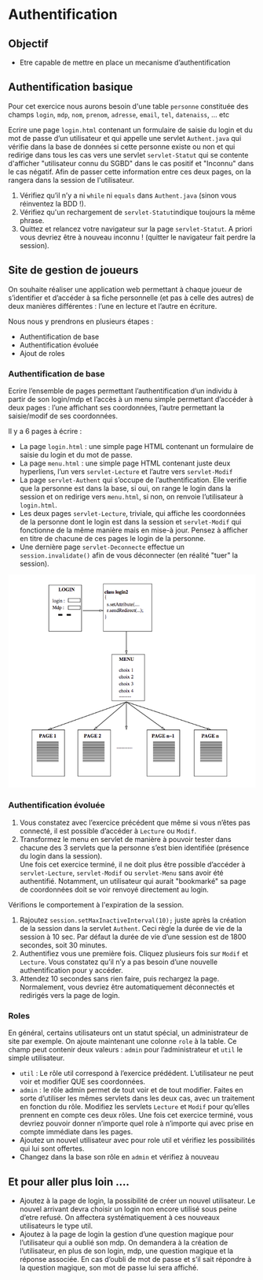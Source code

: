 # Authentification

## Objectif

* Etre capable de mettre en place un mecanisme d’authentification


## Authentification basique

Pour cet exercice nous aurons besoin d'une table `personne` constituée des champs `login`, `mdp`, `nom`, `prenom`, `adresse`, `email`, `tel`, `datenaiss`, ... etc

Ecrire une page `login.html` contenant un formulaire de saisie du login et du mot de passe d’un utilisateur et qui appelle
une servlet `Authent.java` qui vérifie dans la base de données si cette personne existe ou non et qui redirige dans tous les cas vers une servlet  `servlet-Statut` qui se contente d'afficher "utilisateur connu du
SGBD" dans le cas positif et "Inconnu" dans le cas négatif. Afin de passer cette information entre ces deux pages, on la rangera dans la session de l'utilisateur.
1. Vérifiez qu’il n’y a ni `while` ni `equals` dans `Authent.java` (sinon vous réinventez la BDD !).
2. Vérifiez qu'un rechargement de `servlet-Statut`indique toujours la même phrase.
3. Quittez et relancez votre navigateur sur la page `servlet-Statut`. A priori vous devriez être à nouveau inconnu ! (quitter le navigateur fait perdre la session).

## Site de gestion de joueurs
On souhaite réaliser une application web permettant à chaque joueur de s’identifier et d’accéder à sa fiche personnelle (et pas à celle des autres) de deux manières différentes : l’une en lecture et l’autre en écriture. 

Nous nous y prendrons en plusieurs étapes :
* Authentification de base
* Authentification évoluée
* Ajout de roles

### Authentification de base

Ecrire l’ensemble de pages permettant l’authentification d’un individu à partir de son login/mdp et l’accès à un menu simple permettant d’accéder à deux pages : l’une affichant ses coordonnées, l’autre permettant la saisie/modif de ses coordonnées. 

Il y a 6 pages à écrire :
* La page `login.html` : une simple page HTML contenant un formulaire de saisie du login et du mot de passe.
* La page `menu.html` : une simple page HTML contenant juste deux hyperliens, l’un vers `servlet-Lecture` et l’autre
vers `servlet-Modif`
* La page `servlet-Authent` qui s’occupe de l’authentification. Elle verifie que la personne est dans la base, si oui, on
range le login dans la session et on redirige vers `menu.html`, si non, on renvoie l’utilisateur à `login.html`.
* Les deux pages `servlet-Lecture`, triviale, qui affiche les coordonnées de la personne dont le login est dans la session
et `servlet-Modif` qui fonctionne de la même manière mais en mise-à jour. Pensez à afficher en titre de chacune de ces
pages le login de la personne.
* Une dernière page `servlet-Deconnecte` effectue un `session.invalidate()` afin de vous déconnecter (en réalité "tuer" la session).

![PlanSite](img/PlanSite.png)

### Authentification évoluée
1. Vous constatez avec l’exercice précédent que même si vous n’êtes pas connecté, il est possible d’accéder à `Lecture` ou
`Modif`.
2. Transformez le menu en servlet de manière à pouvoir tester dans chacune des 3 servlets que la personne s’est bien identifiée (présence du login dans la session).  
Une fois cet exercice terminé, il ne doit plus être possible d’accéder à `servlet-Lecture`, `servlet-Modif` ou `servlet-Menu` sans avoir été authentifié. Notamment, un utilisateur qui aurait "bookmarké" sa page de coordonnées doit se voir renvoyé
directement au login.

Vérifions le comportement à l'expiration de la session.
1. Rajoutez `session.setMaxInactiveInterval(10);` juste après la création de la session dans la servlet `Authent`.
Ceci règle la durée de vie de la session à 10 sec. Par défaut la durée de vie d’une session est de 1800 secondes, soit 30 minutes.
2. Authentifiez vous une première fois. Cliquez plusieurs fois sur `Modif` et `Lecture`. Vous constatez qu’il n’y a pas besoin d’une nouvelle authentification pour y accéder.
3. Attendez 10 secondes sans rien faire, puis rechargez la page. Normalement, vous devriez être automatiquement déconnectés et redirigés vers la page de login.

### Roles
En général, certains utilisateurs ont un statut spécial, un administrateur de site par exemple.
On ajoute maintenant une colonne `role` à la table. Ce champ peut contenir deux valeurs : `admin` pour l’administrateur et `util` le simple utilisateur.
* `util` : Le rôle util correspond à l’exercice prédédent. L’utilisateur ne peut voir et modifier QUE ses coordonnées.
* `admin` : le rôle admin permet de tout voir et de tout modifier. Faites en sorte d’utiliser les mêmes servlets dans les deux cas, avec un traitement en fonction du rôle.
Modifiez les servlets `Lecture` et `Modif` pour qu’elles prennent en compte ces deux rôles.
Une fois cet exercice terminé, vous devriez pouvoir donner n’importe quel role à n’importe qui avec prise en compte immédiate dans les pages.
* Ajoutez un nouvel utilisateur avec pour role util et vérifiez les possibilités qui lui sont offertes.
* Changez dans la base son rôle en `admin` et vérifiez à nouveau

## Et pour aller plus loin ....

* Ajoutez à la page de login, la possibilité de créer un nouvel utilisateur. Le nouvel arrivant devra choisir un login non encore utilisé sous peine d’etre refusé. On affectera systématiquement à ces nouveaux utilisateurs le type util.
* Ajoutez à la page de login la gestion d’une question magique pour l’utilisateur qui a oublié son mdp. On demandera à la création de l’utilisateur, en plus de son login, mdp, une question magique et la réponse associée. En cas d’oubli de mot de passe et s’il sait répondre à la question magique, son mot de passe lui sera affiché.
